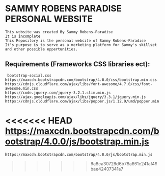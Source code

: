 # SAMMY ROBENS PARADISE PERSONAL WEBSITE
    This website was created By Sammy Robens-Paradise
    It is incomplete
    This Repository is the personal website of Sammy Robens-Paradise
    It's purpose is to serve as a merketing platform for Sammy's skillset
    and other possible oppertunities.

 ## Requirements (Frameworks CSS libraries ect):
     bootstrap-social.css
    https://maxcdn.bootstrapcdn.com/bootstrap/4.0.0/css/bootstrap.min.css
    https://cdnjs.cloudflare.com/ajax/libs/font-awesome/4.7.0/css/font-awesome.min.css
    https://code.jquery.com/jquery-3.2.1.slim.min.js
    https://ajax.googleapis.com/ajax/libs/jquery/3.3.1/jquery.min.js
    https://cdnjs.cloudflare.com/ajax/libs/popper.js/1.12.9/umd/popper.min.js
<<<<<<< HEAD
    https://maxcdn.bootstrapcdn.com/bootstrap/4.0.0/js/bootstrap.min.js
=======
    https://maxcdn.bootstrapcdn.com/bootstrap/4.0.0/js/bootstrap.min.js
>>>>>>> 6a8ca30728d6b78a861c241af49bae42407341a7
